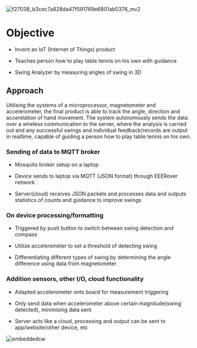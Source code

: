 
![f27038_b3cec7a828da47f591769e6801ab0376_mv2](https://user-images.githubusercontent.com/2521843/42291927-c51fa02c-7fc6-11e8-933e-f8bc6eb80e25.png)


# Objective

* Invent an IoT (Internet of Things) product

* Teaches person how to play table tennis on his own with guidance

* Swing Analyzer by measuring angles of swing in 3D


## Approach

Utilising the systems of a microprocessor, magnetometer and accelerometer, the final product is able to track the angle, direction and accerelation of hand movement. The system autonomously sends the data over a wireless communication to the server, where the analysis is carried out and any successful swings and individual feedback/records are output in realtime, capable of guiding a person how to play table tennis on his own.


### Sending of data to MQTT broker
* Mosquito broker setup on a laptop

* Device sends to laptop via MQTT (JSON format) through EEERover network

* Server(cloud) receives JSON packets and processes data and outputs statistics of counts and guidance to improve swings



### On device processing/formatting
* Triggered by push button to switch between swing detection and compass

* Utilize accelerometer to set a threshold of detecting swing

* Differentiating different types of swing by determining the angle difference using data from magnetometer



### Addition sensors, other I/O, cloud functionality
* Adapted accelerometer onto board for measurement triggering

* Only send data when accelerometer above certain magnitude(swing detected), minimising data sent

* Server acts like a cloud, processing and output can be sent to app/website/other device, etc

![embeddedcw](https://user-images.githubusercontent.com/2521843/42292107-ff15c0b2-7fc7-11e8-9237-3b27faeb9db7.gif)
